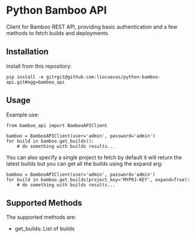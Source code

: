 # Python Bamboo API

Client for Bamboo REST API, providing basic authentication and a few methods to fetch
builds and deployments.


## Installation

Install from this repository:

    pip install -e git+git@github.com:liocuevas/python-bamboo-api.git#egg=bamboo_api


## Usage

Example use:

    from bamboo_api import BambooAPIClient

    bamboo = BambooAPIClient(user='admin', password='admin')
    for build in bamboo.get_builds():
        # do something with builds results...

You can also specify a single project to fetch by default it will return the latest builds
but you can get all the builds using the expand arg:

    bamboo = BambooAPIClient(user='admin', password='admin')
    for build in bamboo.get_builds(project_key='MYPRJ-KEY', expand=True):
        # do something with builds results...



## Supported Methods

The supported methods are:

* get_builds: List of builds

